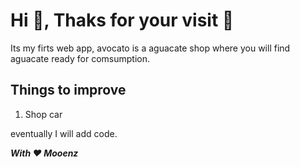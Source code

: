 # **Hi 👋, Thaks for your visit 🥰**
Its my firts web app, avocato is a aguacate shop where you will find aguacate ready for comsumption.

## **Things to improve**

1. Shop car

eventually I will add code.

***With ❤️ Mooenz***